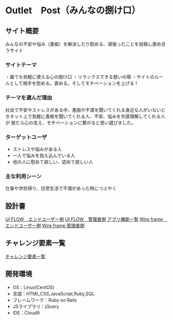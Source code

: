 # Outlet　Post（みんなの捌け口）

## サイト概要
みんなの不安や悩み（愚痴）を解決したり慰める、頑張ったことを投稿し褒め合うサイト

### サイトテーマ
・誰でも気軽に使える心の捌け口
・リラックスできる憩いの場
・サイトのルールとして相手を慰める。褒める。そしてモチベーションを上げる！

### テーマを選んだ理由
社会で不安やストレスがある中、愚痴や不満を聞いてくれる身近な人がいないときネット上で気軽に愚痴を聞いてくれる人、不安、悩みを共感理解してくれる人が
居たら心の支え、モチベーションに繋がると思い選びました。


### ターゲットユーザ
- ストレスや悩みがある人
- 一人で悩みを抱え込んでいる人
- 他の人に慰めて欲しい、認めて欲しい人

### 主な利用シーン
仕事や学校帰り、日常生活で不満があった時につぶやく

## 設計書
[UI FLOW　エンドユーザー側](https://drive.google.com/file/d/1eDfiZS8vsMqU2XZicm3gvMdMCUF7Dyp4/view?usp=sharing)
[UI FLOW　管理者側](https://drive.google.com/file/d/1ROxETyByDq1WcdTXkQkQ9RLEGe7ZhLW9/view?usp=sharing)
[アプリ機能一覧](https://docs.google.com/spreadsheets/d/1oG_mZY-Dy-EzI6JswhuqpkMjoeMX4QQtskxvphr-Keo/edit?usp=sharing)
[Wire frame　エンドユーザー側](https://drive.google.com/file/d/1x7GBdxXiWSCSB8VoFM8GSYlpUu6nVh-M/view?usp=sharing)
[Wire frame 管理者側](https://drive.google.com/file/d/16uJRf5RqQX54pNQ4lkKqS3LoMxIx9WWs/view?usp=sharing)

## チャレンジ要素一覧
[チャレンジ要素一覧](https://docs.google.com/spreadsheets/d/1zIsnwqtxGdsKNG94_xrReX0PDzIR94cdT9mLPJ6GrhE/edit?usp=sharing)

## 開発環境
- OS：Linux(CentOS)
- 言語：HTML,CSS,JavaScript,Ruby,SQL
- フレームワーク：Ruby on Rails
- JSライブラリ：jQuery
- IDE：Cloud9
